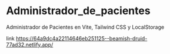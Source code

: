 # Administrador_de_pacientes
Administrador de Pacientes en Vite, Tailwind CSS y LocalStorage

link 
https://64a9dc4a22114646eb251125--beamish-druid-77ad32.netlify.app/
